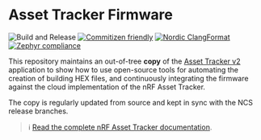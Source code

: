 # Asset Tracker Firmware

![Build and Release](https://github.com/NordicSemiconductor/asset-tracker-cloud-firmware-aws/workflows/Build%20and%20Release/badge.svg)
[![Commitizen friendly](https://img.shields.io/badge/commitizen-friendly-brightgreen.svg)](http://commitizen.github.io/cz-cli/)
[![Nordic ClangFormat](https://img.shields.io/static/v1?label=Nordic&message=ClangFormat&labelColor=00A9CE&color=337ab7)](https://github.com/nrfconnect/sdk-nrf/blob/main/.clang-format)
[![Zephyr compliance](https://img.shields.io/static/v1?label=Zephyr&message=compliance&labelColor=4e109e&color=337ab7)](https://docs.zephyrproject.org/latest/contribute/index.html#coding-style)

This repository maintains an out-of-tree **copy** of the
[Asset Tracker v2](https://github.com/nrfconnect/sdk-nrf/tree/main/applications/asset_tracker_v2)
application to show how to use open-source tools for automating the creation of
building HEX files, and continuously integrating the firmware against the cloud
implementation of the nRF Asset Tracker.

The copy is regularly updated from source and kept in sync with the NCS release
branches.

> :information_source:
> [Read the complete nRF Asset Tracker documentation](https://nordicsemiconductor.github.io/asset-tracker-cloud-docs/).
